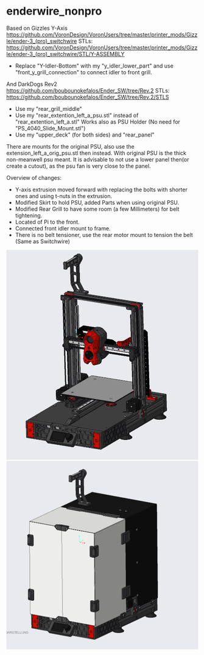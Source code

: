 # enderwire_nonpro

Based on Gizzles Y-Axis https://github.com/VoronDesign/VoronUsers/tree/master/printer_mods/Gizzle/ender-3_(pro)_switchwire
STLs: https://github.com/VoronDesign/VoronUsers/tree/master/printer_mods/Gizzle/ender-3_(pro)_switchwire/STL/Y-ASSEMBLY
 - Replace "Y-Idler-Bottom" with my "y_idler_lower_part" and use "front_y_grill_connection" to connect idler to front grill.

And DarkDogs Rev2 https://github.com/boubounokefalos/Ender_SW/tree/Rev.2
STLs: https://github.com/boubounokefalos/Ender_SW/tree/Rev.2/STLS
- Use my "rear_grill_middle"
- Use my "rear_extention_left_a_psu.stl" instead of "rear_extention_left_a.stl"
  Works also as PSU Holder (No need for "PS_4040_Slide_Mount.stl")
- Use my "upper_deck" (for both sides) and "rear_panel"

There are mounts for the original PSU, also use the extension_left_a_orig_psu.stl then instead.
With original PSU is the thick non-meanwell psu meant.
It is advisable to not use a lower panel then(or create a cutout), as the psu fan is very close to the panel.


Overview of changes:

- Y-axis extrusion moved forward with replacing the bolts with shorter ones and using t-nuts in the extrusion.
- Modified Skirt to hold PSU, added Parts when using original PSU.
- Modified Rear Grill to have some room (a few Millimeters) for belt tightening.
- Located of Pi to the front.
- Connected front idler mount to frame.
- There is no belt tensioner, use the rear motor mount to tension the belt (Same as Switchwire)

![Home](enderwire_non_pro_0.2.png)
![Home](enderwire_Housing.png)
